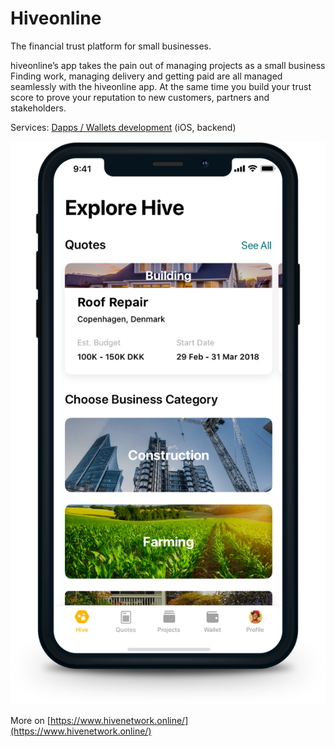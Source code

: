 # Hiveonline

The financial trust platform for small businesses.

hiveonline’s app takes the pain out of managing projects as a small business Finding work, managing delivery and getting paid are all managed seamlessly with the hiveonline app. At the same time you build your trust score to prove your reputation to new customers, partners and stakeholders.

Services: [Dapps / Wallets development](../services/dapps-wallets-development.md) \(iOS, backend\)

![](../.gitbook/assets/hive.png)

More on [https://www.hivenetwork.online/](https://www.hivenetwork.online/)

